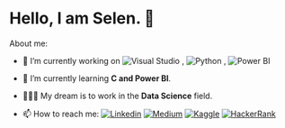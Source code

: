# Hello, I am Selen. 👋

About me:

- 🔭 I’m currently working on ![Visual Studio](https://img.shields.io/badge/--6C33AF?logo=visual%20studio) , ![Python](https://cdn3.iconfinder.com/data/icons/logos-and-brands-adobe/512/267_Python-24.png) , ![Power BI](https://img.icons8.com/color/16/power-bi.png)
- 🌱 I’m currently learning **C and Power BI**.
- 👩🏽‍💻 My dream is to work in the **Data Science** field.



- 📫 How to reach me: [![Linkedin](https://img.icons8.com/fluency/48/000000/linkedin.png)](https://www.linkedin.com/in/z-selen-salman/) [![Medium](https://img.icons8.com/ios-filled/48/000000/medium-monogram--v1.png)](https://medium.com/@salmanselen) [![Kaggle](https://cdn4.iconfinder.com/data/icons/logos-and-brands/512/189_Kaggle_logo_logos-48.png)](https://www.kaggle.com/selensalman) [![HackerRank](https://cdn4.iconfinder.com/data/icons/logos-and-brands/512/160_Hackerrank_logo_logos-48.png)](https://www.hackerrank.com/salmanselen)
